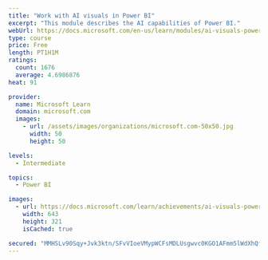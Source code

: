 ```yaml
---
title: "Work with AI visuals in Power BI"
excerpt: "This module describes the AI capabilities of Power BI."
webUrl: https://docs.microsoft.com/en-us/learn/modules/ai-visuals-power-bi/
type: course
price: Free
length: PT1H1M
ratings:
  count: 1676
  average: 4.6986876
heat: 91

provider:
  name: Microsoft Learn
  domain: microsoft.com
  images:
    - url: /assets/images/organizations/microsoft.com-50x50.jpg
      width: 50
      height: 50

levels:
  - Intermediate

topics:
  - Power BI

images:
  - url: https://docs.microsoft.com/learn/achievements/ai-visuals-power-bi-social.png
    width: 643
    height: 321
    isCached: true

secured: "MMHSLv90Sqy+Jvk3ktn/SFvVIoeVMypWCFsMDLUsgwvc0KGO1AFmm5lWdXhQfHHiz4ve8To8C9ySV2rle/OP3kSIjNd+4+cFaLF1c0kNdfOCoeGqR/3PHZfUTFx6+rmnIRpQUyIVxlmNfGR7a0lSnaaHiViV1w0ovxrIq5umEte0ki939ygu4rkAhq8VOFFNARqK4/HIHOUfC/eQ9hXzYRWnTIXT6goaq4dpRmVKzMX5pKIPxvI0Tdxh+cHY7/Yb8c4DBhV04z6D/LVeC9Rfj71FzaxXbOgoOYPNe5k3qJFaSJYeHC9oTgFU7+LLF1fEdd7SdEONqEf2OXXHJER3/GKxiEPrD8oLj/V8LYY9SP4wqU+2oly9nswOJ56WoS9Mi2MBSL6dyn2pG8sNn+R2USilqoAVIywJ5shMDnefj1w=;AJN6SX2FVKEOof3PcN+GQg=="
---
```


